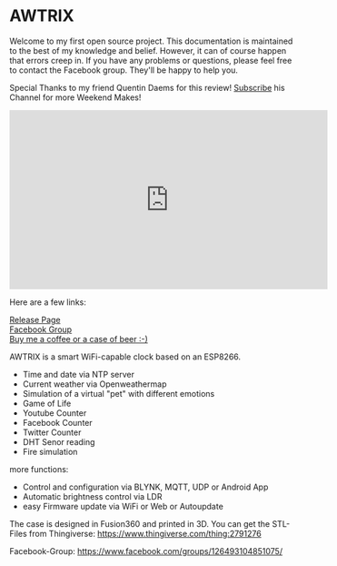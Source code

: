 # AWTRIX



Welcome to my first open source project. This documentation is maintained to the best of my knowledge and belief. However, it can of course happen that errors creep in. If you have any problems or questions, please feel free to contact the Facebook group. They'll be happy to help you.  
  
  
Special Thanks to my friend Quentin Daems for this review! [Subscribe](https://www.youtube.com/channel/UCM8iZUKxIHGmAaRcQ_aTYfA) his Channel for more Weekend Makes!  
<iframe width="560" height="315" src="https://www.youtube.com/embed/PjhV3jEGNtc?rel=0" frameborder="0" allow="autoplay; encrypted-media" allowfullscreen></iframe>  


Here are a few links:  
  
[Release Page](https://awtrix.github.io)  
[Facebook Group](https://www.facebook.com/groups/126493104851075/)  
[Buy me a coffee or a case of beer :-)](https://www.paypal.me/blueforcer)  



AWTRIX is a smart WiFi-capable clock based on an ESP8266.

- Time and date via NTP server
- Current weather via Openweathermap
- Simulation of a virtual "pet" with different emotions 
- Game of Life 
- Youtube Counter
- Facebook Counter
- Twitter Counter
- DHT Senor reading
- Fire simulation

more functions: 
- Control and configuration via BLYNK, MQTT, UDP or Android App
- Automatic brightness control via LDR
- easy Firmware update via WiFi or Web or Autoupdate


The case is designed in Fusion360 and printed in 3D.
You can get the STL-Files from Thingiverse:
https://www.thingiverse.com/thing:2791276

Facebook-Group:
https://www.facebook.com/groups/126493104851075/

